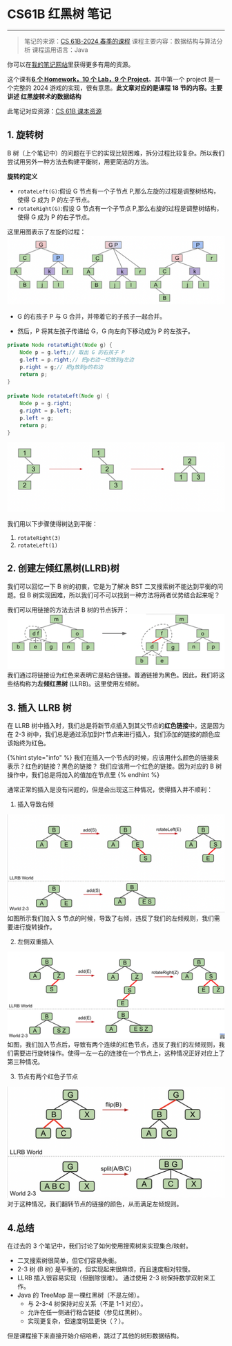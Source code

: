 # CS61B 红黑树 笔记

---

> 笔记的来源：[CS 61B-2024 春季的课程](https://sp24.datastructur.es/)
> 课程主要内容：数据结构与算法分析
> 课程运用语言：Java

你可以在[我的笔记网站](https://notes.lavachen.org)里获得更多有用的资源。

这个课有[**6 个 Homework，10 个 Lab，9 个 Project**](https://github.com/Berkeley-CS61B/skeleton-sp24)。其中第一个 project 是一个完整的 2024 游戏的实现，很有意思。**此文章对应的是课程 18 节的内容。主要讲述 红黑旋转术的数据结构**

此笔记对应资源：[CS 61B 课本资源](https://cs61b-2.gitbook.io/cs61b-textbook/17.-b-trees/17.1-bst-performance)

## 1. 旋转树

B 树（上个笔记中）的问题在于它的实现比较困难，拆分过程比较复杂。所以我们尝试用另外一种方法去构建平衡树，用更简洁的方法。

**旋转的定义**

-   `rotateLeft(G)`:假设 G 节点有一个子节点 P,那么左旋的过程是调整树结构，使得 G 成为 P 的左子节点。
-   `rotateRight(G)`:假设 G 节点有一个子节点 P,那么右旋的过程是调整树结构，使得 G 成为 P 的右子节点。

这里用图表示了左旋的过程：
![](./img/左旋示意.png)

-   G 的右孩子 P 与 G 合并，并带着它的子孩子一起合并。

-   然后，P 将其左孩子传递给 G，G 向左向下移动成为 P 的左孩子。

```java
private Node rotateRight(Node g) {
    Node p = g.left;// 取出 G 的右孩子 P
    g.left = p.right;// 把p右边一坨放到g左边
    p.right = g;// 把g放到p的右边
    return p;
}

private Node rotateLeft(Node g) {
    Node p = g.right;
    g.right = p.left;
    p.left = g;
    return p;
}
```

![](./img/旋转示例.png)

我们用以下步骤使得树达到平衡：

1. `rotateRight(3)`
2. `rotateLeft(1)`

## 2. 创建左倾红黑树(LLRB)树

我们可以回忆一下 B 树的初衷，它是为了解决 BST 二叉搜索树不能达到平衡的问题。但 B 树实现困难，所以我们可不可以找到一种方法将两者优势结合起来呢？

我们可以用链接的方法去讲 B 树的节点拆开：
![](./img/红黑树1.png)
我们通过将链接设为红色来表明它是粘合链接。普通链接为黑色。因此，我们将这些结构称为**左倾红黑树** (LLRB)。这里使用左倾树。

## 3. 插入 LLRB 树

在 LLRB 树中插入时，我们总是将新节点插入到其父节点的**红色链接**中。这是因为在 2-3 树中，我们总是通过添加到叶节点来进行插入，我们添加的链接的颜色应该始终为红色。

{%hint style="info" %}
我们在插入一个节点的时候，应该用什么颜色的链接来表示？红色的链接？黑色的链接？
我们应该用一个红色的链接。因为对应的 B 树操作中，我们总是将加入的值加在节点里
{% endhint %}

通常正常的插入是没有问题的，但是会出现这三种情况，使得插入并不顺利：

1. 插入导致右倾

![](./img/红黑树插入.png)
如图所示我们加入 S 节点的时候，导致了右倾，违反了我们的左倾规则，我们需要进行旋转操作。

2. 左侧双重插入

![](./img/红黑树插入2.png)
如图，我们加入节点后，导致有两个连续的红色节点，违反了我们的左倾规则，我们需要进行旋转操作。使得一左一右的连接在一个节点上，这种情况正好对应上了第三种情况。

3. 节点有两个红色子节点

![](./img/红黑树插入3.png)
对于这种情况，我们翻转节点的链接的颜色，从而满足左倾规则。

## 4.总结

在过去的 3 个笔记中，我们讨论了如何使用搜索树来实现集合/映射。

-   二叉搜索树很简单，但它们容易失衡。
-   2-3 树 (B 树) 是平衡的，但实现起来很麻烦，而且速度相对较慢。
-   LLRB 插入很容易实现（但删除很难）。 通过使用 2-3 树保持数学双射来工作。
-   Java 的 TreeMap 是一棵红黑树（不是左倾）。
    -   与 2-3-4 树保持对应关系（不是 1-1 对应）。
    -   允许在任一侧进行粘合链接（参见红黑树）。
    -   实现更复杂，但速度明显更快（？）。

但是课程接下来直接开始介绍哈希，跳过了其他的树形数据结构。
